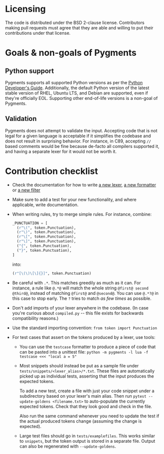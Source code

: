 Licensing
=========

The code is distributed under the BSD 2-clause license. Contributors making pull
requests must agree that they are able and willing to put their contributions
under that license.

Goals & non-goals of Pygments
=============================

Python support
--------------

Pygments supports all supported Python versions as per the [Python Developer's Guide](https://devguide.python.org/#status-of-python-branches). Additionally, the default Python version of the latest stable version of RHEL, Ubuntu LTS, and Debian are supported, even if they're officially EOL. Supporting other end-of-life versions is a non-goal of Pygments.

Validation
----------

Pygments does not attempt to validate the input. Accepting code that is not legal for a given language is acceptable if it simplifies the codebase and does not result in surprising behavior. For instance, in C89, accepting `//` based comments would be fine because de-facto all compilers supported it, and having a separate lexer for it would not be worth it.

Contribution checklist
======================

* Check the documentation for how to write
  [a new lexer](https://pygments.org/docs/lexerdevelopment/),
  [a new formatter](https://pygments.org/docs/formatterdevelopment/) or
  [a new filter](https://pygments.org/docs/filterdevelopment/)

* Make sure to add a test for your new functionality, and where applicable, 
  write documentation.

* When writing rules, try to merge simple rules. For instance, combine:

  ```python
  _PUNCTUATION = [
    (r"\(", token.Punctuation),
    (r"\)", token.Punctuation),
    (r"\[", token.Punctuation),
    (r"\]", token.Punctuation),
    ("{", token.Punctuation),
    ("}", token.Punctuation),
  ]
  ```

  into:

  ```python
  (r"[\(\)\[\]{}]", token.Punctuation)
  ```

* Be careful with ``.*``. This matches greedily as much as it can. For instance,
  a rule like ``@.*@`` will match the whole string ``@first@ second @third@``,
  instead of matching ``@first@`` and ``@second@``. You can use ``@.*?@`` in
  this case to stop early. The ``?`` tries to match _as few times_ as possible.

* Don't add imports of your lexer anywhere in the codebase. (In case you're
  curious about ``compiled.py`` -- this file exists for backwards compatibility
  reasons.)

* Use the standard importing convention: ``from token import Punctuation``

* For test cases that assert on the tokens produced by a lexer, use tools:

  * You can use the ``testcase`` formatter to produce a piece of code that
    can be pasted into a unittest file:
    ``python -m pygments -l lua -f testcase <<< "local a = 5"``

  * Most snippets should instead be put as a sample file under
    ``tests/snippets/<lexer_alias>/*.txt``. These files are automatically
    picked up as individual tests, asserting that the input produces the
    expected tokens.

    To add a new test, create a file with just your code snippet under a
    subdirectory based on your lexer's main alias. Then run
    ``pytest --update-goldens <filename.txt>`` to auto-populate the currently
    expected tokens. Check that they look good and check in the file.

    Also run the same command whenever you need to update the test if the
    actual produced tokens change (assuming the change is expected).

  * Large test files should go in ``tests/examplefiles``.  This works
    similar to ``snippets``, but the token output is stored in a separate
    file.  Output can also be regenerated with ``--update-goldens``.
